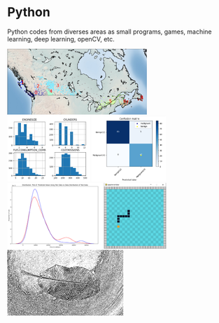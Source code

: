 # Python
Python codes from diverses areas as small programs, games, machine learning, deep learning, openCV, etc.

<img src="/images/ML IBM/1.png" height="150"> <img src="/images/ML IBM/4.png" height="150"> <img src="/images/ML IBM/3.png" height="150"> <img src="/images/DA IBM/3.png" height="150"> <img src="/images/Games/snake.png" height="150"> <img src="/images/OpenCV/1.png" height="150"> 


